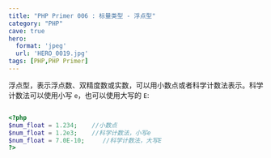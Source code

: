 ```yaml
---
title: "PHP Primer 006 : 标量类型 - 浮点型"
category: "PHP"
cave: true
hero:
  format: 'jpeg'
  url: 'HERO_0019.jpg'
tags: [PHP,PHP Primer]
---
```

浮点型，表示浮点数、双精度数或实数，可以用小数点或者科学计数法表示。科学计数法可以使用小写 `e`，也可以使用大写的 `E`:

```php

<?php
$num_float = 1.234;    //小数点  
$num_float = 1.2e3;    //科学计数法，小写e  
$num_float = 7.0E-10;     //科学计数法，大写E  
?>

```






